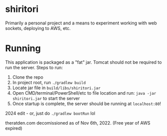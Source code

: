
# shiritori
Primarily a personal project and a means to experiment working with web sockets, deploying to AWS, etc. 

# Running
This application is packaged as a "fat" jar. Tomcat should not be required to run the server. Steps to run:
1. Clone the repo
2. In project root, run `./gradlew build`
3. Locate jar file in `build/libs/shiritori.jar`
4. Open CMD/terminal/PowerShell/etc to file location and run: `java -jar shiritori.jar` to start the server
5. Once startup is complete, the server should be running at `localhost:80`!

2024 edit - or, just do `./gradlew bootRun` lol 

theratden.com decomissioned as of Nov 6th, 2022. (Free year of AWS expired)
